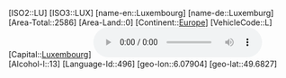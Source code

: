 ﻿---
location: [49.6827,6.07904]
type: Country
tags:
- geo/Country

SpocWebEntityId: 26953
isDeleted: false
confidential: public

---
[ISO2::LU]
[ISO3::LUX]
[name-en::Luxembourg]
[name-de::Luxemburg]
[Area-Total::2586]
[Area-Land::0]
[Continent::[Europe](geo/Continent/Europe.md)]
[VehicleCode::L]
[Capital::[Luxembourg](geo/Continent/Europe/Luxembourg.md)]
![Anthem-Luxembourg](xLarge/National-Anthem/Anthem-Luxembourg.mp3)
[Alcohol-l::13]
[Language-Id::496]
[geo-lon::6.07904]
[geo-lat::49.6827]

